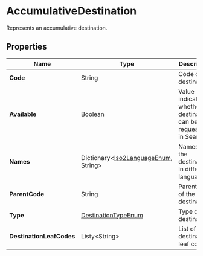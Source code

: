 # AccumulativeDestination

Represents an accumulative destination.

## Properties

| Name | Type | Description |
|------|------|-------------|
| **Code** | String | Code of the destination. |
| **Available** | Boolean | Value indicating whether the destinations can be requested in Search. |
| **Names** | Dictionary&lt;[Iso2LanguageEnum](/docs/apis/for-sellers/connectors-pull-developers-api/API_Reference/iso2languageenum), String&gt; | Names of the destination in different languages. |
| **ParentCode** | String | Parent code of the destination. |
| **Type** | [DestinationTypeEnum](/docs/apis/for-sellers/connectors-pull-developers-api/API_Reference/destinationtypeenum) | Type of the destination. |
| **DestinationLeafCodes** | Listy&lt;String&gt; | List of destination leaf codes. |
